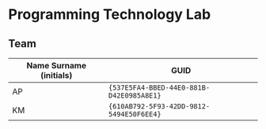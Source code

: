 # Programming Technology Lab

## Team

| Name Surname (initials) | GUID                                       |
| ----------------------- | ------------------------------------------ |
| AP                      | `{537E5FA4-BBED-44E0-881B-D42E0985A8E1}`   |
| KM                      | `{610AB792-5F93-42DD-9812-5494E50F6EE4}`   |
